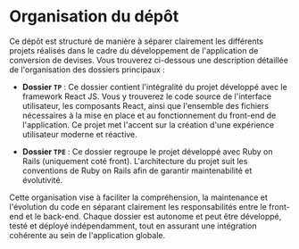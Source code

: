 # Organisation du dépôt

Ce dépôt est structuré de manière à séparer clairement les différents projets réalisés dans le cadre du développement de l'application de conversion de devises. Vous trouverez ci-dessous une description détaillée de l'organisation des dossiers principaux :

- **Dossier `TP`** : Ce dossier contient l'intégralité du projet développé avec le framework React JS. Vous y trouverez le code source de l'interface utilisateur, les composants React, ainsi que l'ensemble des fichiers nécessaires à la mise en place et au fonctionnement du front-end de l'application. Ce projet met l'accent sur la création d'une expérience utilisateur moderne et réactive.

- **Dossier `TPE`** : Ce dossier regroupe le projet développé avec Ruby on Rails (uniquement coté front). L'architecture du projet suit les conventions de Ruby on Rails afin de garantir maintenabilité et évolutivité.

Cette organisation vise à faciliter la compréhension, la maintenance et l'évolution du code en séparant clairement les responsabilités entre le front-end et le back-end. Chaque dossier est autonome et peut être développé, testé et déployé indépendamment, tout en assurant une intégration cohérente au sein de l'application globale.